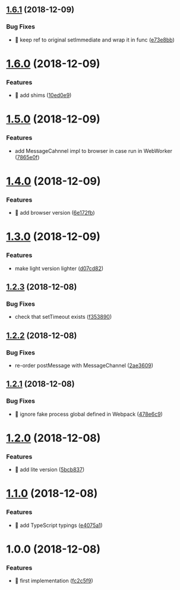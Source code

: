 ## [1.6.1](https://github.com/streamich/entask/compare/v1.6.0...v1.6.1) (2018-12-09)


### Bug Fixes

* 🐛 keep ref to original setImmediate and wrap it in func ([e73e8bb](https://github.com/streamich/entask/commit/e73e8bb))

# [1.6.0](https://github.com/streamich/entask/compare/v1.5.0...v1.6.0) (2018-12-09)


### Features

* 🎸 add shims ([10ed0e9](https://github.com/streamich/entask/commit/10ed0e9))

# [1.5.0](https://github.com/streamich/entask/compare/v1.4.0...v1.5.0) (2018-12-09)


### Features

* add MessageCahnnel impl to browser in case run in WebWorker ([7865e0f](https://github.com/streamich/entask/commit/7865e0f))

# [1.4.0](https://github.com/streamich/entask/compare/v1.3.0...v1.4.0) (2018-12-09)


### Features

* 🎸 add browser version ([6e172fb](https://github.com/streamich/entask/commit/6e172fb))

# [1.3.0](https://github.com/streamich/entask/compare/v1.2.3...v1.3.0) (2018-12-09)


### Features

* make light version lighter ([d07cd82](https://github.com/streamich/entask/commit/d07cd82))

## [1.2.3](https://github.com/streamich/entask/compare/v1.2.2...v1.2.3) (2018-12-08)


### Bug Fixes

* check that setTimeout exists ([f353890](https://github.com/streamich/entask/commit/f353890))

## [1.2.2](https://github.com/streamich/entask/compare/v1.2.1...v1.2.2) (2018-12-08)


### Bug Fixes

* re-order postMessage with MessageChannel ([2ae3609](https://github.com/streamich/entask/commit/2ae3609))

## [1.2.1](https://github.com/streamich/entask/compare/v1.2.0...v1.2.1) (2018-12-08)


### Bug Fixes

* 🐛 ignore fake process global defined in Webpack ([478e6c9](https://github.com/streamich/entask/commit/478e6c9))

# [1.2.0](https://github.com/streamich/entask/compare/v1.1.0...v1.2.0) (2018-12-08)


### Features

* 🎸 add lite version ([5bcb837](https://github.com/streamich/entask/commit/5bcb837))

# [1.1.0](https://github.com/streamich/entask/compare/v1.0.0...v1.1.0) (2018-12-08)


### Features

* 🎸 add TypeScript typings ([e4075a1](https://github.com/streamich/entask/commit/e4075a1))

# 1.0.0 (2018-12-08)


### Features

* 🎸 first implementation ([fc2c5f9](https://github.com/streamich/entask/commit/fc2c5f9))

